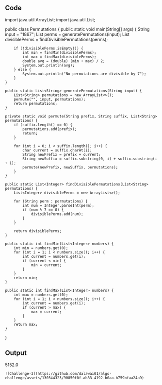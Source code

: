 ## Code

import java.util.ArrayList;
import java.util.List;

public class Permutations {
    public static void main(String[] args) {
        String input = "1867";
        List<String> perms = generatePermutations(input);
        List<Integer> divisiblePerms = findDivisiblePermutations(perms);
        
        if (!divisiblePerms.isEmpty()) {
            int min = findMin(divisiblePerms);
            int max = findMax(divisiblePerms);
            double avg = (double) (min + max) / 2;
            System.out.println(avg);
        } else {
            System.out.println("No permutations are divisible by 7");
        }
    }
    
    public static List<String> generatePermutations(String input) {
        List<String> permutations = new ArrayList<>();
        permute("", input, permutations);
        return permutations;
    }
    
    private static void permute(String prefix, String suffix, List<String> permutations) {
        if (suffix.length() == 0) {
            permutations.add(prefix);
            return;
        }
        
        for (int i = 0; i < suffix.length(); i++) {
            char current = suffix.charAt(i);
            String newPrefix = prefix + current;
            String newSuffix = suffix.substring(0, i) + suffix.substring(i + 1);
            permute(newPrefix, newSuffix, permutations);
        }
    }
    
    public static List<Integer> findDivisiblePermutations(List<String> permutations) {
        List<Integer> divisiblePerms = new ArrayList<>();
        
        for (String perm : permutations) {
            int num = Integer.parseInt(perm);
            if (num % 7 == 0) {
                divisiblePerms.add(num);
            }
        }
        
        return divisiblePerms;
    }
    
    public static int findMin(List<Integer> numbers) {
        int min = numbers.get(0);
        for (int i = 1; i < numbers.size(); i++) {
            int current = numbers.get(i);
            if (current < min) {
                min = current;
            }
        }
        return min;
    }
    
    public static int findMax(List<Integer> numbers) {
        int max = numbers.get(0);
        for (int i = 1; i < numbers.size(); i++) {
            int current = numbers.get(i);
            if (current > max) {
                max = current;
            }
        }
        return max;
    }
}

  ## Output
  
  5152.0

    ![Challenge-3](https://github.com/dalawai01/algo-challenge/assets/130344323/90850f0f-ab83-4192-b0aa-b759bfaa24a9)
